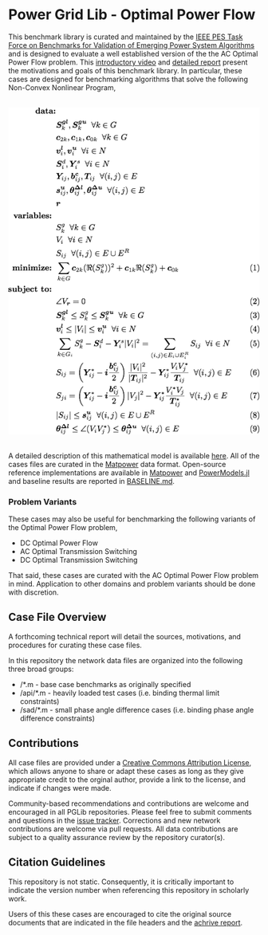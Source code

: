 # Power Grid Lib - Optimal Power Flow

This benchmark library is curated and maintained by the [IEEE PES Task Force on Benchmarks for Validation of Emerging Power System Algorithms](https://power-grid-lib.github.io/) and is designed to evaluate a well established version of the the AC Optimal Power Flow problem.  This [introductory video](https://youtu.be/fC3hzddCJ2c) and [detailed report](https://arxiv.org/abs/1908.02788) present the motivations and goals of this benchmark library.  In particular, these cases are designed for benchmarking algorithms that solve the following Non-Convex Nonlinear Program,

&nbsp;
![The Mathematical Model of the Optimal Power Flow Problem](MODEL.png?raw=true "Optional Title")
&nbsp;

A detailed description of this mathematical model is available [here](https://arxiv.org/abs/1502.07847).  All of the cases files are curated in the [Matpower](http://www.pserc.cornell.edu/matpower) data format.  Open-source reference implementations are available in [Matpower](http://www.pserc.cornell.edu/matpower) and [PowerModels.jl](https://github.com/lanl-ansi/PowerModels.jl) and baseline results are reported in [BASELINE.md](BASELINE.md).

### Problem Variants

These cases may also be useful for benchmarking the following variants of the Optimal Power Flow problem,
* DC Optimal Power Flow
* AC Optimal Transmission Switching
* DC Optimal Transmission Switching

That said, these cases are curated with the AC Optimal Power Flow problem in mind.  Application to other domains and problem variants should be done with discretion.

## Case File Overview

A forthcoming technical report will detail the sources, motivations, and procedures for curating these case files.

In this repository the network data files are organized into the following three broad groups:

* /*.m - base case benchmarks as originally specified
* /api/*.m - heavily loaded test cases (i.e. binding thermal limit constraints)
* /sad/*.m - small phase angle difference cases (i.e. binding phase angle difference constraints)

## Contributions

All case files are provided under a [Creative Commons Attribution License](http://creativecommons.org/licenses/by/4.0/), which allows anyone to share or adapt these cases as long as they give appropriate credit to the orginal author, provide a link to the license, and indicate if changes were made.

Community-based recommendations and contributions are welcome and encouraged in all PGLib repositories. Please feel free to submit comments and questions in the [issue tracker](https://github.com/power-grid-lib/pglib-opf/issues).  Corrections and new network contributions are welcome via pull requests.  All data contributions are subject to a quality assurance review by the repository curator(s).

## Citation Guidelines

This repository is not static.  Consequently, it is critically important to indicate the version number when referencing this repository in scholarly work.

Users of this these cases are encouraged to cite the original source documents that are indicated in the file headers and the [achrive report](https://arxiv.org/abs/1908.02788).
